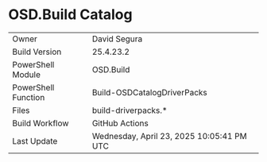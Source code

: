 ﻿# OSD.Build Catalog

| | |
|-|-|
| Owner | David Segura |
| Build Version | 25.4.23.2 |
| PowerShell Module | OSD.Build |
| PowerShell Function | Build-OSDCatalogDriverPacks |
| Files | build-driverpacks.* |
| Build Workflow | GitHub Actions |
| Last Update | Wednesday, April 23, 2025 10:05:41 PM UTC |
